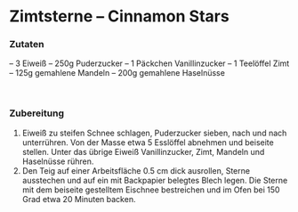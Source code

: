 # Zimtsterne – Cinnamon Stars



### Zutaten

– 3 Eiweiß
– 250g Puderzucker
– 1 Päckchen Vanillinzucker
– 1 Teelöffel Zimt
– 125g gemahlene Mandeln
– 200g gemahlene Haselnüsse

 

### Zubereitung

1. Eiweiß zu steifen Schnee schlagen, Puderzucker sieben, nach und nach unterrühren. Von der Masse etwa 5 Esslöffel abnehmen und beiseite stellen. Unter das übrige Eiweiß Vanillinzucker, Zimt, Mandeln und Haselnüsse rühren.
2. Den Teig auf einer Arbeitsfläche 0.5 cm dick ausrollen, Sterne ausstechen und auf ein mit Backpapier belegtes Blech legen. Die Sterne mit dem beiseite gestelltem Eischnee bestreichen und im Ofen bei 150 Grad etwa 20 Minuten backen.

                    
